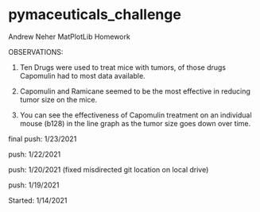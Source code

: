 # pymaceuticals_challenge


Andrew Neher MatPlotLib Homework

OBSERVATIONS:

1. Ten Drugs were used to treat mice with tumors, of those drugs Capomulin had to most data available.

2. Capomulin and Ramicane seemed to be the most effective in reducing tumor size on the mice.

3. You can see the effectiveness of Capomulin treatment on an individual mouse (b128) in the line graph as the tumor size goes down over time.

final push: 1/23/2021

push: 1/22/2021

push: 1/20/2021 (fixed misdirected git location on local drive)

push: 1/19/2021

Started: 1/14/2021
